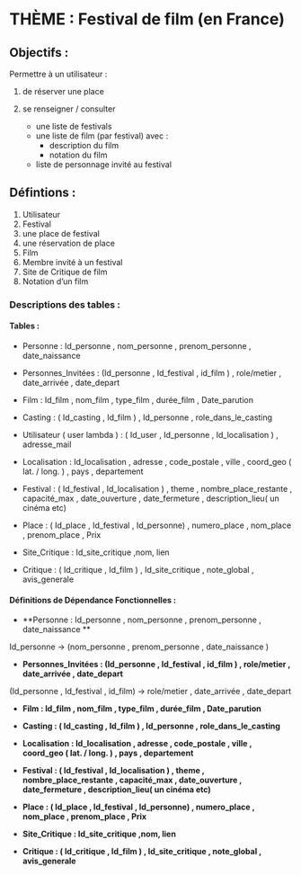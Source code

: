 # THÈME : Festival de film (en France)

## Objectifs :
Permettre à un utilisateur :

1. de réserver une place

2.  se renseigner / consulter 
	* une liste de festivals
	* une liste de film (par festival) avec :
		* description du film
		* notation du film
	* liste de personnage invité au festival

## Défintions :

1. Utilisateur
2. Festival
3. une place de festival
4. une réservation de place
5. Film
6. Membre invité à un festival
7. Site de Critique de film
8. Notation d’un film

### Descriptions des tables :

#### Tables :

* Personne : Id_personne , nom_personne , prenom_personne , date_naissance 

* Personnes_Invitées : (Id_personne , Id_festival , id_film ) , role/metier , date_arrivée , date_depart 

* Film : Id_film , nom_film , type_film , durée_film , Date_parution 

* Casting : ( Id_casting , Id_film ) , Id_personne , role_dans_le_casting

* Utilisateur ( user lambda ) : ( Id_user , Id_personne , Id_localisation ) , adresse_mail 

* Localisation : Id_localisation , adresse , code_postale , ville , coord_geo ( lat.  / long. ) , pays , departement

* Festival : ( Id_festival , Id_localisation ) , theme , nombre_place_restante , capacité_max , date_ouverture , date_fermeture , description_lieu( un cinéma etc)

* Place : ( Id_place , Id_festival , Id_personne) , numero_place , nom_place , prenom_place , Prix

* Site_Critique : Id_site_critique ,nom,  lien

* Critique : (  Id_critique , Id_film ) , Id_site_critique , note_global , avis_generale

#### Définitions de Dépendance Fonctionnelles :

* **Personne : Id_personne , nom_personne , prenom_personne , date_naissance **

Id_personne ->  (nom_personne , prenom_personne , date_naissance ) 

* **Personnes_Invitées : (Id_personne , Id_festival , id_film ) , role/metier , date_arrivée , date_depart** 

(Id_personne , Id_festival , id_film) ->  role/metier , date_arrivée , date_depart

* **Film : Id_film , nom_film , type_film , durée_film , Date_parution**

* **Casting : ( Id_casting , Id_film ) , Id_personne , role_dans_le_casting**

* **Localisation : Id_localisation , adresse , code_postale , ville , coord_geo ( lat.  / long. ) , pays , departement**

* **Festival : ( Id_festival , Id_localisation ) , theme , nombre_place_restante , capacité_max , date_ouverture , date_fermeture , description_lieu( un cinéma etc)**

* **Place : ( Id_place , Id_festival , Id_personne) , numero_place , nom_place , prenom_place , Prix**

* **Site_Critique : Id_site_critique ,nom,  lien**

* **Critique : (  Id_critique , Id_film ) , Id_site_critique , note_global , avis_generale**

